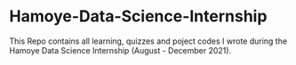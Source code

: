 # Hamoye-Data-Science-Internship
This Repo contains all learning, quizzes and poject codes I wrote during the Hamoye Data Science Internship (August - December 2021).
